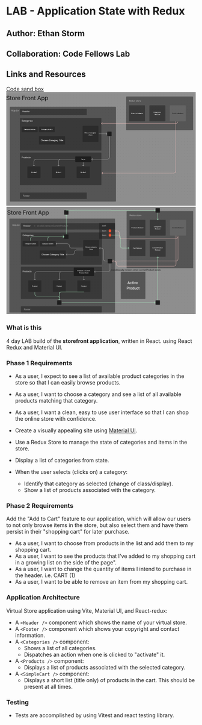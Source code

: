 # LAB - Application State with Redux

## Author: Ethan Storm

## Collaboration: Code Fellows Lab

## Links and Resources

[Code sand box](https://codesandbox.io/p/github/ShadowDraco/storefront/main?workspaceId=a3383399-bf2b-4cb1-9efa-c698b2303ac8)
![Lab 36 UML](./assets/Lab36.png)
![Lab 37 UML](./assets/Lab37.png)

### What is this

4 day LAB build of the **storefront application**, written in React. using React Redux and Material UI.

### Phase 1 Requirements

- As a user, I expect to see a list of available product categories in the store so that I can easily browse products.
- As a user, I want to choose a category and see a list of all available products matching that category.
- As a user, I want a clean, easy to use user interface so that I can shop the online store with confidence.

- Create a visually appealing site using [Material UI](https://material-ui.com/).
- Use a Redux Store to manage the state of categories and items in the store.
- Display a list of categories from state.
- When the user selects (clicks on) a category:
  - Identify that category as selected (change of class/display).
  - Show a list of products associated with the category.

### Phase 2 Requirements

Add the "Add to Cart" feature to our application, which will allow our users to not only browse items in the store, but also select them and have them persist in their "shopping cart" for later purchase.

- As a user, I want to choose from products in the list and add them to my shopping cart.
- As a user, I want to see the products that I've added to my shopping cart in a growing list on the side of the page".
- As a user, I want to change the quantity of items I intend to purchase in the header. i.e. CART (1)
- As a user, I want to be able to remove an item from my shopping cart.

### Application Architecture

Virtual Store application using Vite, Material UI, and React-redux:

- A `<Header />` component which shows the name of your virtual store.
- A `<Footer />` component which shows your copyright and contact information.
- A `<Categories />` component:
  - Shows a list of all categories.
  - Dispatches an action when one is clicked to "activate" it.
- A `<Products />` component:
  - Displays a list of products associated with the selected category.
- A `<SimpleCart />` component:
  - Displays a short list (title only) of products in the cart.
    This should be present at all times.

### Testing

- Tests are accomplished by using Vitest and react testing library.
